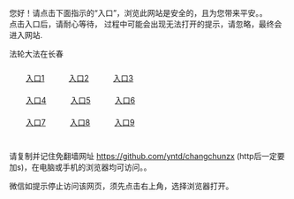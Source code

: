 您好！请点击下面指示的“入口”，浏览此网站是安全的，且为您带来平安。。 <br/>
点击入口后，请耐心等待， 过程中可能会出现无法打开的提示，请忽略，最终会进入网站. </br>

法轮大法在长春<br/>
<div style="padding:10px"><a style="margin:20px" target="_blank" href="https://d1i4uk1alu89zs.cloudfront.net/2Qpsp?xuwgz" id="ccLink1" rel="nofollow">入口1</a> <a target="_blank" style="margin:20px" href="https://dc5ycygt98quv.cloudfront.net/2Qpsp?zrfuiv" id="ccLink2" rel="nofollow">入口2</a> <a style="margin:20px" target="_blank" href="https://d3ew1yezxrnmjl.cloudfront.net/2Qpsp?uhdcoqw" id="ccLink3" rel="nofollow">入口3</a></div>

<div style="padding:10px" ><a style="margin:20px" target="_blank" href="https://d1i4uk1alu89zs.cloudfront.net/2Qpsp?xuwgz" id="ccLink4" rel="nofollow">入口4</a> <a style="margin:20px" href="https://dc5ycygt98quv.cloudfront.net/2Qpsp?zrfuiv" target="_blank" id="ccLink5" rel="nofollow">入口5</a> <a style="margin:20px" href="https://d3ew1yezxrnmjl.cloudfront.net/2Qpsp?uhdcoqw" target="_blank" id="ccLink6" rel="nofollow">入口6</a></div>

<div style="padding:10px"><a style="margin:20px" target="_blank" href="https://d1i4uk1alu89zs.cloudfront.net/2Qpsp?xuwgz" id="ccLink7" rel="nofollow">入口7</a> <a style="margin:20px" href="https://dc5ycygt98quv.cloudfront.net/2Qpsp?zrfuiv" target="_blank" id="ccLink8" rel="nofollow">入口8</a> <a style="margin:20px" target="_blank" href="https://d3ew1yezxrnmjl.cloudfront.net/2Qpsp?uhdcoqw" id="ccLink9" rel="nofollow">入口9</a></div>

<br/>



请复制并记住免翻墙网址 https://github.com/yntd/changchunzx (http后一定要加s)，在电脑或手机的浏览器均可访问。。<br/>

微信如提示停止访问该网页，须先点击右上角，选择浏览器打开。
